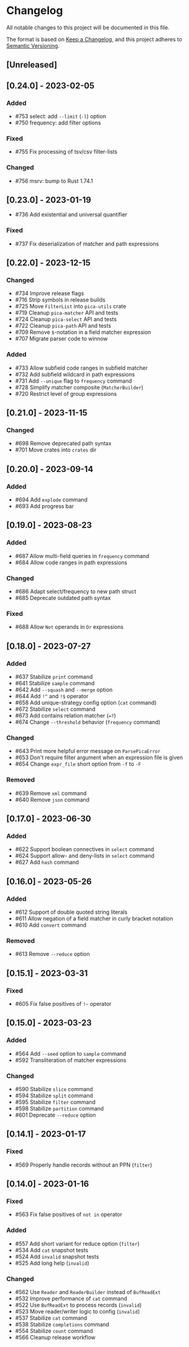 # Changelog

All notable changes to this project will be documented in this file.

The format is based on [Keep a Changelog](https://keepachangelog.com/en/1.0.0/),
and this project adheres to [Semantic Versioning](https://semver.org/spec/v2.0.0.html).

## [Unreleased]


## [0.24.0] - 2023-02-05

### Added

* #753 select: add `--limit` (`-l`) option
* #750 frequency: add filter options

### Fixed

* #755 Fix processing of tsv/csv filter-lists

### Changed

* #756 msrv: bump to Rust 1.74.1


## [0.23.0] - 2023-01-19

* #736 Add existential and universal quantifier

### Fixed

* #737 Fix deserialization of matcher and path expressions


## [0.22.0] - 2023-12-15

### Changed

* #734 Improve release flags
* #716 Strip symbols in release builds
* #725 Move `FilterList` into `pica-utils` crate
* #719 Cleanup `pica-matcher` API and tests
* #724 Cleanup `pica-select` API and tests
* #722 Cleanup `pica-path` API and tests
* #709 Remove `$`-notation in a field matcher expression
* #707 Migrate parser code to winnow

### Added

* #733 Allow subfield code ranges in subfield matcher
* #732 Add subfield wildcard in path expressions
* #731 Add `--unique` flag to `frequency` command
* #728 Simplify matcher composite (`MatcherBuilder`)
* #720 Restrict level of group expressions


## [0.21.0] - 2023-11-15

### Changed

* #698 Remove deprecated path syntax
* #701 Move crates into `crates` dir


## [0.20.0] - 2023-09-14

### Added

* #694 Add `explode` command
* #693 Add progress bar


## [0.19.0] - 2023-08-23

### Added

* #687 Allow multi-field queries in `frequency` command
* #684 Allow code ranges in path expressions

### Changed

* #686 Adapt select/frequency to new path struct
* #685 Deprecate outdated path syntax

### Fixed

* #688 Allow `Not` operands in `Or` expressions


## [0.18.0] - 2023-07-27

### Added

* #637 Stabilize `print` command
* #641 Stabilize `sample` command
* #642 Add `--squash` and `--merge` option
* #644 Add `!^` and `!$` operator
* #658 Add unique-strategy config option (`cat` command)
* #672 Stabilize `select` command
* #673 Add contains relation matcher (`=?`)
* #674 Change `--threshold` behavior (`frequency` command)

### Changed

* #643 Print more helpful error message on `ParsePicaError`
* #653 Don't require filter argument when an expression file is given
* #654 Change `expr_file` short option from `-f` to `-F`

### Removed

* #639 Remove `xml` command
* #640 Remove `json` command


## [0.17.0] - 2023-06-30

### Added

* #622 Support boolean connectives in `select` command
* #624 Support allow- and deny-lists in `select` command
* #627 Add `hash` command

## [0.16.0] - 2023-05-26

### Added

* #612 Support of double quoted string literals
* #611 Allow negation of a field matcher in curly bracket notation
* #610 Add `convert` command

### Removed

* #613 Remove `--reduce` option

## [0.15.1] - 2023-03-31

### Fixed

* #605 Fix false positives of `!~` operator

## [0.15.0] - 2023-03-23

### Added

* #564 Add `--seed` option to `sample` command
* #592 Transliteration of matcher expressions

### Changed

* #590 Stabilize `slice` command
* #594 Stabilize `split` command
* #595 Stabilize `filter` command
* #598 Stabilize `partition` command
* #601 Deprecate `--reduce` option


## [0.14.1] - 2023-01-17

### Fixed

* #569 Properly handle records without an PPN (`filter`)


## [0.14.0] - 2023-01-16

### Fixed

* #563 Fix false positives of `not in` operator

### Added

* #557 Add short variant for reduce option (`filter`)
* #534 Add `cat` snapshot tests
* #524 Add `invalid` snapshot tests
* #525 Add long help (`invalid`)

### Changed

* #562 Use `Reader` and `ReaderBuilder` instead of `BufReadExt`
* #532 Improve performance of `cat` command
* #522 Use `BufReadExt` to process records (`invalid`)
* #523 Move reader/writer logic to config (`invalid`)
* #537 Stabilize `cat` command
* #538 Stabilize `completions` command
* #554 Stabilize `count` command
* #566 Cleanup release workflow
